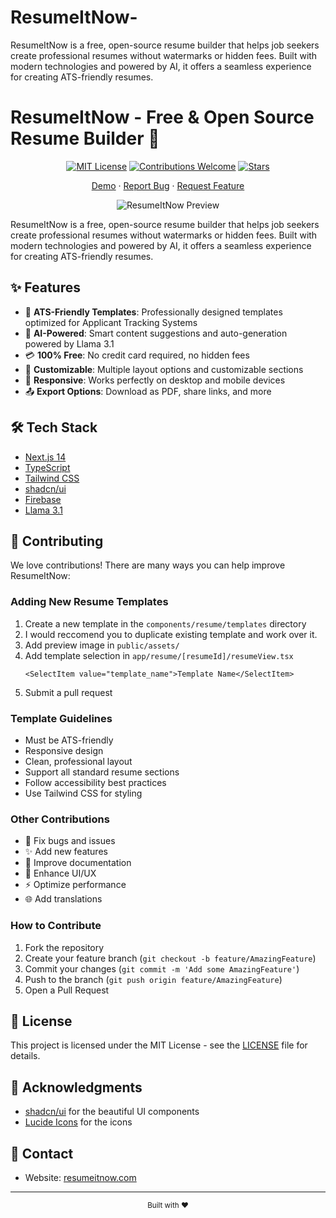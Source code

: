# ResumeItNow-
ResumeItNow is a free, open-source resume builder that helps job seekers create professional resumes without watermarks or hidden fees. Built with modern technologies and powered by AI, it offers a seamless experience for creating ATS-friendly resumes. 

# ResumeItNow - Free & Open Source Resume Builder 🚀

<div align="center">

[![MIT License](https://img.shields.io/badge/License-MIT-green.svg)](https://choosealicense.com/licenses/mit/)
[![Contributions Welcome](https://img.shields.io/badge/contributions-welcome-brightgreen.svg?style=flat)](https://github.com/maheshpaulj/ResumeItNow/issues)
[![Stars](https://img.shields.io/github/stars/maheshpaulj/ResumeItNow?style=social)](https://github.com/maheshpaulj/ResumeItNow/stargazers)

[Demo](https://resumeitnow.vercel.app) · [Report Bug](https://github.com/maheshpaulj/ResumeItNow/issues) · [Request Feature](https://github.com/maheshpaulj/ResumeItNow/issues)

![ResumeItNow Preview](/public/assets/ss.png)

</div>

ResumeItNow is a free, open-source resume builder that helps job seekers create professional resumes without watermarks or hidden fees. Built with modern technologies and powered by AI, it offers a seamless experience for creating ATS-friendly resumes.

## ✨ Features

- 🎯 **ATS-Friendly Templates**: Professionally designed templates optimized for Applicant Tracking Systems
- 🤖 **AI-Powered**: Smart content suggestions and auto-generation powered by Llama 3.1
- 💳 **100% Free**: No credit card required, no hidden fees
- 🎨 **Customizable**: Multiple layout options and customizable sections
- 📱 **Responsive**: Works perfectly on desktop and mobile devices
- 📤 **Export Options**: Download as PDF, share links, and more

## 🛠️ Tech Stack

- [Next.js 14](https://nextjs.org/)
- [TypeScript](https://www.typescriptlang.org/)
- [Tailwind CSS](https://tailwindcss.com/)
- [shadcn/ui](https://ui.shadcn.com/)
- [Firebase](https://firebase.google.com/)
- [Llama 3.1](https://llama.ai)

## 🤝 Contributing

We love contributions! There are many ways you can help improve ResumeItNow:

### Adding New Resume Templates

1. Create a new template in the `components/resume/templates` directory
2. I would reccomend you to duplicate existing template and work over it.
3. Add preview image in `public/assets/`
4. Add template selection in `app/resume/[resumeId]/resumeView.tsx`
   ```
   <SelectItem value="template_name">Template Name</SelectItem>
   ```
6. Submit a pull request

### Template Guidelines

- Must be ATS-friendly
- Responsive design
- Clean, professional layout
- Support all standard resume sections
- Follow accessibility best practices
- Use Tailwind CSS for styling

### Other Contributions

- 🐛 Fix bugs and issues
- ✨ Add new features
- 📝 Improve documentation
- 🎨 Enhance UI/UX
- ⚡ Optimize performance
- 🌐 Add translations

### How to Contribute

1. Fork the repository
2. Create your feature branch (`git checkout -b feature/AmazingFeature`)
3. Commit your changes (`git commit -m 'Add some AmazingFeature'`)
4. Push to the branch (`git push origin feature/AmazingFeature`)
5. Open a Pull Request

## 📄 License

This project is licensed under the MIT License - see the [LICENSE](LICENSE) file for details.

## 🙏 Acknowledgments

- [shadcn/ui](https://ui.shadcn.com/) for the beautiful UI components
- [Lucide Icons](https://lucide.dev/) for the icons

## 💌 Contact

- Website: [resumeitnow.com](https://resumeitnow.vercel.app)

---

<div align="center">
  <sub>Built with ❤️</sub>
</div>
